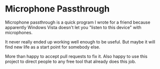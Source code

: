 Microphone Passthrough
======================

Microphone passthrough is a quick program I wrote for a friend because apparently Windows Vista doesn't let you "listen to this device" with microphones.

It never really ended up working well enough to be useful. But maybe it will find new life as a start point for somebody else.

More than happy to accept pull requests to fix it. Also happy to use this project to direct people to any free tool that already does this job.
